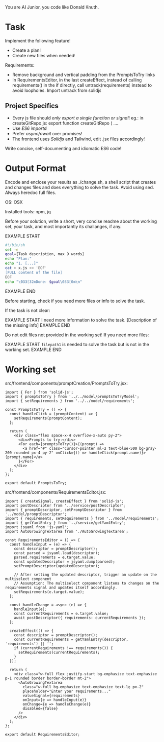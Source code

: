 You are AI Junior, you code like Donald Knuth.

# Task

Implement the following feature!

- Create a plan!
- Create new files when needed!

Requirements:

- Remove background and vertical padding from the PromptsToTry links
- In RequirementsEditor, in the last createEffect, instead of calling requirements() in the if directly, call untrack(requirements) instead to avoid loopholes. Import untrack from solidjs


## Project Specifics

- Every js file should *only export a single function or signal*! eg.: in createGitRepo.js: export function createGitRepo ( ....
- Use *ES6 imports*!
- Prefer *async/await* over promises!
- The frontend uses *Solidjs* and Tailwind, edit .jsx files accordingly!

Write concise, self-documenting and idiomatic ES6 code!

# Output Format

Encode and enclose your results as ./change.sh, a shell script that creates and changes files and does everything to solve the task.
Avoid using sed. Always heredoc full files.

OS: OSX

Installed tools: npm, jq


Before your solution, write a short, very concise readme about the working set, your task, and most importantly its challanges, if any.


EXAMPLE START
```sh
#!/bin/sh
set -e
goal=[Task description, max 9 words]
echo "Plan:"
echo "1. [...]"
cat > x.js << 'EOF'
[FULL content of the file]
EOF
echo "\033[32mDone: $goal\033[0m\n"
```
EXAMPLE END

Before starting, check if you need more files or info to solve the task.

If the task is not clear:

EXAMPLE START
I need more information to solve the task. [Description of the missing info]
EXAMPLE END

Do not edit files not provided in the working set!
If you need more files:

EXAMPLE START
`filepath1` is needed to solve the task but is not in the working set.
EXAMPLE END

# Working set

src/frontend/components/promptCreation/PromptsToTry.jsx:
```
import { For } from 'solid-js';
import { promptsToTry } from '../../model/promptsToTryModel';
import { setRequirements } from '../../model/requirements';

const PromptsToTry = () => {
  const handleClick = (promptContent) => {
    setRequirements(promptContent);
  };

  return (
    <div class="flex space-x-4 overflow-x-auto py-2">
      <div>Prompts to try:</div>
      <For each={promptsToTry()}>{(prompt) => 
        <a href="#" class="cursor-pointer ml-2 text-blue-500 bg-gray-200 rounded px-4 py-2" onClick={() => handleClick(prompt.name)}>{prompt.name}</a>
      }</For>
    </div>
  );
};

export default PromptsToTry;

```
src/frontend/components/RequirementsEditor.jsx:
```
import { createSignal, createEffect } from 'solid-js';
import postDescriptor from '../service/postDescriptor';
import { promptDescriptor, setPromptDescriptor } from '../model/promptDescriptor'; 
import { requirements, setRequirements } from '../model/requirements';
import { getYamlEntry } from '../service/getYamlEntry';
import jsyaml from 'js-yaml'; 
import AutoGrowingTextarea from './AutoGrowingTextarea';

const RequirementsEditor = () => {
  const handleInput = (e) => {
    const descriptor = promptDescriptor();
    const parsed = jsyaml.load(descriptor);
    parsed.requirements = e.target.value; 
    const updatedDescriptor = jsyaml.dump(parsed);
    setPromptDescriptor(updatedDescriptor);

    // After setting the updated descriptor, trigger an update on the multiselect component
    // Assumption: The multiselect component listens to changes on the requirements signal and updates itself accordingly.
    setRequirements(e.target.value);
  };

  const handleChange = async (e) => {
    handleInput(e);
    const currentRequirements = e.target.value;
    await postDescriptor({ requirements: currentRequirements });
  };

  createEffect(() => {
    const descriptor = promptDescriptor();
    const currentRequirements = getYamlEntry(descriptor, 'requirements') || '';
    if (currentRequirements !== requirements()) {
      setRequirements(currentRequirements);
    }
  });

  return (
    <div class="w-full flex justify-start bg-emphasize text-emphasize p-1 rounded border border-border mt-2">
      <AutoGrowingTextarea
        class="w-full bg-emphasize text-emphasize text-lg px-2"
        placeholder="Enter your requirements..."
        valueSignal={requirements}
        onInput={e => handleInput(e)}
        onChange={e => handleChange(e)}
        disabled={false}
      />
    </div>
  );
};

export default RequirementsEditor;

```